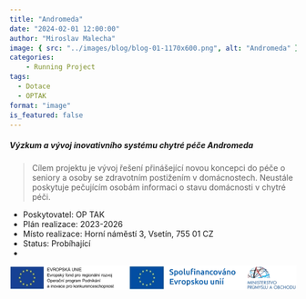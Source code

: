 ```yaml
---
title: "Andromeda"
date: "2024-02-01 12:00:00"
author: "Miroslav Malecha"
image: { src: "../images/blog/blog-01-1170x600.png", alt: "Andromeda" }
categories:
    - Running Project
tags:
  - Dotace
  - OPTAK
format: "image"
is_featured: false
---
```


##### Výzkum a vývoj inovativního systému chytré péče Andromeda

> Cílem projektu je vývoj řešení přinášející novou koncepci do péče o seniory a osoby
> se zdravotním postižením v domácnostech. Neustále poskytuje pečujícím osobám informaci
> o stavu domácnosti v chytré péči.

* Poskytovatel: OP TAK
* Plán realizace: 2023-2026
* Místo realizace: Horní náměstí 3, Vsetín, 755 01 CZ
* Status: Probíhající
*

![OP TAK](../images/blog/andromeda.png "OP TAK")